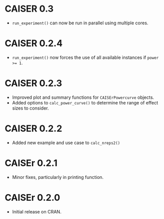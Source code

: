 # CAISER 0.3
* `run_experiment()` can now be run in parallel using multiple cores.

# CAISER 0.2.4
* `run_experiment()` now forces the use of all available instances if `power >= 1`.

# CAISER 0.2.3
* Improved plot and summary functions for `CAISErPowercurve` objects.
* Added options to `calc_power_curve()` to determine the range of effect sizes to consider.

# CAISER 0.2.2
* Added new example and use case to `calc_nreps2()`

# CAISEr 0.2.1
* Minor fixes, particularly in printing function.

# CAISEr 0.2.0
* Initial release on CRAN.
